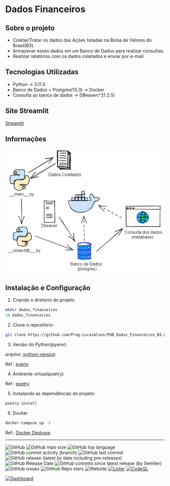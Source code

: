 # Dados Financeiros

## Sobre o projeto

- Coletar/Tratar os dados das Ações listadas na Bolsa de Valores do Brasil(B3).
- Armazenar esses dados em um Banco de Dados para realizar consultas.
- Realizar relatórios com os dados coletados e enviar por e-mail.

## Tecnologias Utilizadas

- Python -> 3.11.5
- Banco de Dados = Postgres(13.3) -> Docker
- Consulta ao banco de dados -> DBeaver(^21.2.5)

## Site Streamlit

[Streamlit](https://dados-financeiros.onrender.com/)

## Informações

![ ](https://github.com/Prog-LucasAlves/PUB_Dados_Financeiros_B3/blob/main/Image/img01.png)

## Instalação e Configuração

1. Criando o diretório do projeto

```bash
mkdir dados_financeiros
cd dados_financeiros
```

2. Clone o repositório:

```bash
git clone https://github.com/Prog-LucasAlves/PUB_Dados_Financeiros_B3.git
```

3. Versão do Python(pyenv):

arquivo [.python-version](...)

Ref.: [pyenv](https://github.com/pyenv/pyenv)

4. Ambiente virtual(poetry)

Ref.: [poetry](https://python-poetry.org/)

5. Instalando as dependências do projeto:

```bash
poetry install
```

6. Docker

```bash
docker-compose up -d
```

Ref.: [Docker Deskyop](https://www.docker.com/products/docker-desktop/)

----
![GitHub](https://img.shields.io/github/license/Prog-LucasAlves/PUB_Dados_Financeiros_B3)
![GitHub repo size](https://img.shields.io/github/repo-size/Prog-LucasAlves/PUB_Dados_Financeiros_B3)
![GitHub top language](https://img.shields.io/github/languages/top/Prog-LucasAlves/PUB_Dados_Financeiros_B3)
![GitHub commit activity (branch)](https://img.shields.io/github/commit-activity/y/Prog-LucasAlves/PUB_Dados_Financeiros_B3)
![GitHub last commit](https://img.shields.io/github/last-commit/Prog-LucasAlves/PUB_Dados_Financeiros_B3)
![GitHub release (latest by date including pre-releases)](https://img.shields.io/github/v/release/Prog-LucasAlves/PUB_Dados_Financeiros_B3?include_prereleases)
![GitHub Release Date](https://img.shields.io/github/release-date/Prog-LucasAlves/PUB_Dados_Financeiros_B3)
![GitHub commits since latest release (by SemVer)](https://img.shields.io/github/commits-since/Prog-LucasAlves/PUB_Dados_Financeiros_B3/latest)
![GitHub issues](https://img.shields.io/github/issues/Prog-LucasAlves/PUB_Dados_Financeiros_B3)
![GitHub Repo stars](https://img.shields.io/github/stars/Prog-LucasAlves/PUB_Dados_Financeiros_B3?style=social)
![Website](https://img.shields.io/website?url=https%3A%2F%2Fdadosfinanceiros.streamlit.app%2F)
[![Linter](https://github.com/Prog-LucasAlves/PUB_Dados_Financeiros_B3/actions/workflows/linter.yml/badge.svg)](https://github.com/Prog-LucasAlves/PUB_Dados_Financeiros_B3/actions/workflows/linter.yml)
[![CodeQL](https://github.com/Prog-LucasAlves/PUB_Dados_Financeiros_B3/actions/workflows/codeql.yml/badge.svg)](https://github.com/Prog-LucasAlves/PUB_Dados_Financeiros_B3/actions/workflows/codeql.yml)

[![Dashboard](https://img.shields.io/badge/ACESSAR_DASHBOARD-0d1117?style=for-the-badge&logo=github)](https://github.com/Prog-LucasAlves//PUB_Dados_Financeiros_B3/stats.html)
